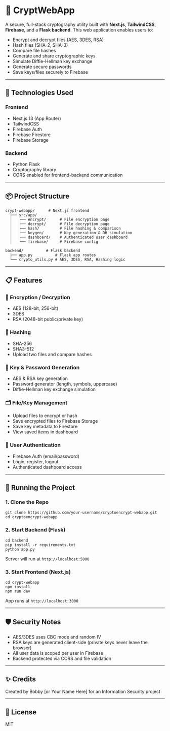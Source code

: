 # 🔐 CryptWebApp

A secure, full-stack cryptography utility built with **Next.js**, **TailwindCSS**, **Firebase**, and a **Flask backend**. This web application enables users to:

- Encrypt and decrypt files (AES, 3DES, RSA)
- Hash files (SHA-2, SHA-3)
- Compare file hashes
- Generate and share cryptographic keys
- Simulate Diffie-Hellman key exchange
- Generate secure passwords
- Save keys/files securely to Firebase

---

## 🚀 Technologies Used

### Frontend
- Next.js 13 (App Router)
- TailwindCSS
- Firebase Auth
- Firebase Firestore
- Firebase Storage

### Backend
- Python Flask
- Cryptography library
- CORS enabled for frontend-backend communication

---

## 📦 Project Structure
```
crypt-webapp/      # Next.js frontend
  ├── src/app/
  │   ├── encrypt/      # File encryption page
  │   ├── decrypt/      # File decryption page
  │   ├── hash/         # File hashing & comparison
  │   ├── keygen/       # Key generation & DH simulation
  │   ├── dashboard/    # Authenticated user dashboard
  │   └── firebase/     # Firebase config

backend/          # Flask backend
  ├── app.py          # Flask app routes
  └── crypto_utils.py # AES, 3DES, RSA, Hashing logic
```

---

## 📋 Features

### 🔐 Encryption / Decryption
- AES (128-bit, 256-bit)
- 3DES
- RSA (2048-bit public/private key)

### 🧪 Hashing
- SHA-256
- SHA3-512
- Upload two files and compare hashes

### 🔑 Key & Password Generation
- AES & RSA key generation
- Password generator (length, symbols, uppercase)
- Diffie-Hellman key exchange simulation

### 🗂 File/Key Management
- Upload files to encrypt or hash
- Save encrypted files to Firebase Storage
- Save key metadata to Firestore
- View saved items in dashboard

### 👤 User Authentication
- Firebase Auth (email/password)
- Login, register, logout
- Authenticated dashboard access

---

## 🔧 Running the Project

### 1. Clone the Repo
```
git clone https://github.com/your-username/cryptoencrypt-webapp.git
cd cryptoencrypt-webapp
```

### 2. Start Backend (Flask)
```
cd backend
pip install -r requirements.txt
python app.py
```
Server will run at `http://localhost:5000`

### 3. Start Frontend (Next.js)
```
cd crypt-webapp
npm install
npm run dev
```
App runs at `http://localhost:3000`

---

## 🛡️ Security Notes
- AES/3DES uses CBC mode and random IV
- RSA keys are generated client-side (private keys never leave the browser)
- All user data is scoped per user in Firebase
- Backend protected via CORS and file validation

---

## ✨ Credits
Created by Bobby [or Your Name Here] for an Information Security project

---

## 📄 License
MIT
